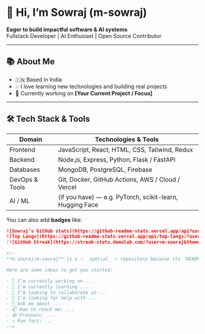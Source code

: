 # 👋 Hi, I’m Sowraj (m-sowraj)

**Eager to build impactful software & AI systems**  
Fullstack Developer | AI Enthusiast | Open Source Contributor  

---

## 📚 About Me

- 🇮🇳 Based in India  
- 💡 I love learning new technologies and building real projects  
- 🎯 Currently working on **[Your Current Project / Focus]**

---

## 🛠️ Tech Stack & Tools

| Domain         | Technologies & Tools |
|----------------|-----------------------|
| Frontend        | JavaScript, React, HTML, CSS, Tailwind, Redux |
| Backend         | Node.js, Express, Python, Flask / FastAPI |
| Databases        | MongoDB, PostgreSQL, Firebase |
| DevOps & Tools | Git, Docker, GitHub Actions, AWS / Cloud / Vercel |
| AI / ML         | (if you have) — e.g. PyTorch, scikit-learn, Hugging Face |

You can also add **badges** like:

```md
![Sowraj’s GitHub stats](https://github-readme-stats.vercel.app/api?username=m-sowraj&show_icons=true&theme=dark)
![Top Langs](https://github-readme-stats.vercel.app/api/top-langs/?username=m-sowraj&layout=compact&theme=dark)
[![GitHub Streak](https://streak-stats.demolab.com/?user=m-sowraj&theme=dark)](https://git.io/streak-stats)

<!--
**m-sowraj/m-sowraj** is a ✨ _special_ ✨ repository because its `README.md` (this file) appears on your GitHub profile.

Here are some ideas to get you started:

- 🔭 I’m currently working on ...
- 🌱 I’m currently learning ...
- 👯 I’m looking to collaborate on ...
- 🤔 I’m looking for help with ...
- 💬 Ask me about ...
- 📫 How to reach me: ...
- 😄 Pronouns: ...
- ⚡ Fun fact: ...
-->
